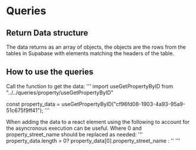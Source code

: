 # Queries
## Return Data structure
The data returns as an array of objects, the objects are the rows from the tables in Supabase with elements matching the headers of the table.

## How to use the queries
Call the function to get the data:
'''
import useGetPropertyByID from "../../queries/property/useGetPropertyByID"

const property_data = useGetPropertyByID("cf96fd08-1903-4a93-95a9-51c675f9ff41");
'''

When adding the data to a react element using the following to account for the asyncronous execution can be useful. Where 0 and property_street_name should be replaced as needed:
'''
property_data.length > 0? property_data[0].property_street_name : ''
'''
